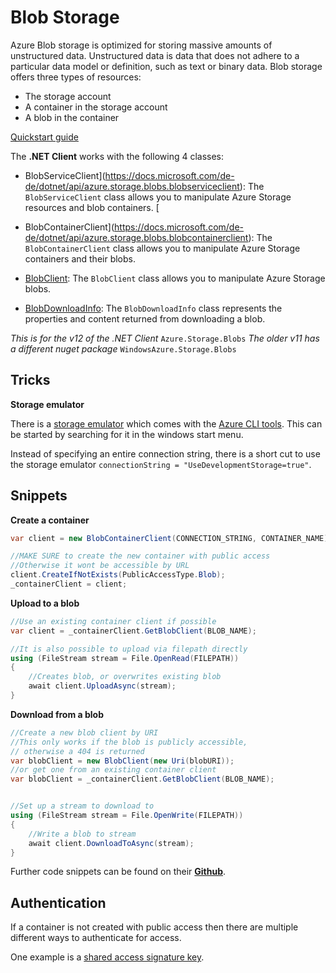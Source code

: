 ﻿# Blob Storage

Azure Blob storage is optimized for storing massive amounts of unstructured data.  Unstructured data is data that does not adhere to a particular data model or definition, such as text or binary data.  Blob storage offers three types of resources:

-   The storage account
-   A container in the storage account
-   A blob in the container


[Quickstart guide](https://docs.microsoft.com/de-de/azure/storage/blobs/storage-quickstart-blobs-dotnet)

The **.NET Client** works with the following 4 classes:

- BlobServiceClient](https://docs.microsoft.com/de-de/dotnet/api/azure.storage.blobs.blobserviceclient): The  `BlobServiceClient`  class allows you to manipulate Azure Storage resources and blob containers.
  [
- BlobContainerClient](https://docs.microsoft.com/de-de/dotnet/api/azure.storage.blobs.blobcontainerclient): The  `BlobContainerClient`  class allows you to manipulate Azure Storage containers and their blobs.
  
- [BlobClient](https://docs.microsoft.com/de-de/dotnet/api/azure.storage.blobs.blobclient): The  `BlobClient`  class allows you to manipulate Azure Storage blobs.
 
- [BlobDownloadInfo](https://docs.microsoft.com/de-de/dotnet/api/azure.storage.blobs.models.blobdownloadinfo): The  `BlobDownloadInfo`  class represents the properties and content returned from downloading a blob.

*This is for the v12 of the .NET Client*
`Azure.Storage.Blobs`
*The older v11 has a different nuget package*
`WindowsAzure.Storage.Blobs`


## Tricks
**Storage emulator**


There is a [storage emulator](https://docs.microsoft.com/de-de/azure/storage/common/storage-use-emulator) which comes with the [Azure CLI tools](https://docs.microsoft.com/de-de/cli/azure/install-azure-cli-windows?view=azure-cli-latest).
This can be started by searching for it in the windows start menu.

Instead of specifying an entire connection string, there is a short cut to use the storage emulator `connectionString = "UseDevelopmentStorage=true"`.



## Snippets
**Create a container**
``` csharp 
var client = new BlobContainerClient(CONNECTION_STRING, CONTAINER_NAME);

//MAKE SURE to create the new container with public access
//Otherwise it wont be accessible by URL
client.CreateIfNotExists(PublicAccessType.Blob);
_containerClient = client;
``` 


**Upload to a blob**
```csharp
//Use an existing container client if possible
var client = _containerClient.GetBlobClient(BLOB_NAME);

//It is also possible to upload via filepath directly
using (FileStream stream = File.OpenRead(FILEPATH))
{
	//Creates blob, or overwrites existing blob
	await client.UploadAsync(stream);
}
```

**Download from a blob**

```csharp
//Create a new blob client by URI
//This only works if the blob is publicly accessible,
// otherwise a 404 is returned
var blobClient = new BlobClient(new Uri(blobURI));
//or get one from an existing container client
var blobClient = _containerClient.GetBlobClient(BLOB_NAME);


//Set up a stream to download to
using (FileStream stream = File.OpenWrite(FILEPATH))
{
	//Write a blob to stream
	await client.DownloadToAsync(stream);
}
```


Further code snippets can be found on their [**Github**](https://github.com/Azure/azure-sdk-for-net/blob/master/sdk/storage/Azure.Storage.Blobs/samples/Sample01b_HelloWorldAsync.cs).


## Authentication

If a container is not created with public access then there are multiple different ways to authenticate for access.

One example is a [shared access signature key](https://docs.microsoft.com/de-de/azure/storage/blobs/storage-blob-user-delegation-sas-create-dotnet). 

